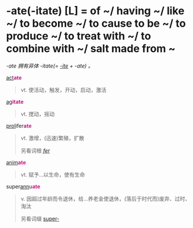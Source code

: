 # -ate(-itate) [L] = of ~/ having ~/ like ~/ to become ~/ to cause to be ~/ to produce ~/ to treat with ~/ to combine with ~/ salt made from ~

*-ate 拥有异体 -itate(= [-ite](-ite.md) + -ate) 。*

[act](_act_.md)<b style="color: #C71585;">ate</b>
> vt. 使活动，触发，开动，启动，激活

[ag](_ag_.md)<b style="color: #C71585;">itate</b>
> vt. 搅动，摇动

[prol](_prol_.md)ifer<b style="color: #C71585;">ate</b>
> vt. 激增，(迅速)繁殖，扩散
>
> 另看词根 [_fer_](_fer_.md)

[anim](_anim_.md)<b style="color: #C71585;">ate</b>
> vt. 赋予...以生命，使有生命

super[ann](_ann_.md)u<b style="color: #C71585;">ate</b>
> v. 因超过年龄而令退休，给...养老金使退休，(落后于时代而)废弃、过时、淘汰
>
> 另看词缀 [super-](super-.md)